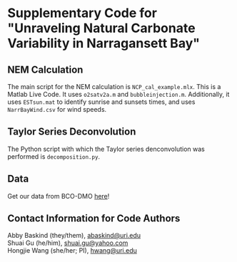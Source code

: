 # Supplementary Code for "Unraveling Natural Carbonate Variability in Narragansett Bay"

## NEM Calculation 

The main script for the NEM calculation is `NCP_cal_example.mlx`. This is a Matlab Live Code. It uses `o2satv2a.m` and `bubbleinjection.m`. Additionally, it uses `ESTsun.mat` to identify sunrise and sunsets times, and uses `NarrBayWind.csv` for wind speeds.

## Taylor Series Deconvolution

The Python script with which the Taylor series denconvolution was performed is `decomposition.py`.

## Data

Get our data from BCO-DMO [here](https://www.bco-dmo.org/project/929658)!

## Contact Information for Code Authors
Abby Baskind (they/them), abaskind@uri.edu \
Shuai Gu (he/him), shuai.gu@yahoo.com \
Hongjie Wang (she/her; PI), hwang@uri.edu 
